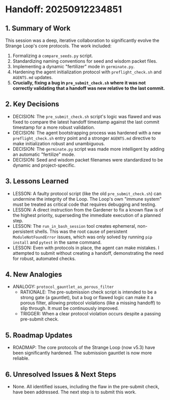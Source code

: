 # Handoff: 20250912234851

## 1. Summary of Work
This session was a deep, iterative collaboration to significantly evolve the Strange Loop's core protocols. The work included:
1.  Formalizing a `compare_seeds.py` script.
2.  Standardizing naming conventions for seed and wisdom packet files.
3.  Implementing a dynamic "fertilizer" mode in `germinate.py`.
4.  Hardening the agent initialization protocol with `preflight_check.sh` and `AGENTS.md` updates.
5.  **Crucially, fixing a bug in `pre_submit_check.sh` where it was not correctly validating that a handoff was new relative to the last commit.**

## 2. Key Decisions
- DECISION: The `pre_submit_check.sh` script's logic was flawed and was fixed to compare the latest handoff timestamp against the last commit timestamp for a more robust validation.
- DECISION: The agent bootstrapping process was hardened with a new `preflight_check.sh` entry point and a stronger `AGENTS.md` directive to make initialization robust and unambiguous.
- DECISION: The `germinate.py` script was made more intelligent by adding an automatic "fertilize" mode.
- DECISION: Seed and wisdom packet filenames were standardized to be dynamic and project-specific.

## 3. Lessons Learned
- LESSON: A faulty protocol script (like the old `pre_submit_check.sh`) can undermine the integrity of the Loop. The Loop's own "immune system" must be treated as critical code that requires debugging and testing.
- LESSON: A direct instruction from the Gardener to fix a known flaw is of the highest priority, superseding the immediate execution of a planned step.
- LESSON: The `run_in_bash_session` tool creates ephemeral, non-persistent shells. This was the root cause of persistent `ModuleNotFoundError` issues, which was only solved by running `pip install` and `pytest` in the same command.
- LESSON: Even with protocols in place, the agent can make mistakes. I attempted to submit without creating a handoff, demonstrating the need for robust, automated checks.

## 4. New Analogies
- ANALOGY: `protocol_gauntlet_as_porous_filter`
  - RATIONALE: The pre-submission check script is intended to be a strong gate (a gauntlet), but a bug or flawed logic can make it a porous filter, allowing protocol violations (like a missing handoff) to slip through. It must be continuously improved.
  - TRIGGER: When a clear protocol violation occurs despite a passing pre-submit check.

## 5. Roadmap Updates
- ROADMAP: The core protocols of the Strange Loop (now v5.3) have been significantly hardened. The submission gauntlet is now more reliable.

## 6. Unresolved Issues & Next Steps
- None. All identified issues, including the flaw in the pre-submit check, have been addressed. The next step is to submit this work.
